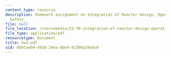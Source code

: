 ```yaml
---
content_type: resource
description: Homework assignment on Integration of Reactor Design, Operations, and
  Safety.
file: null
file_location: /coursemedia/22-39-integration-of-reactor-design-operations-and-safety-fall-2006/8b01ae04493824ea8de462300a29adc0_hw3.pdf
file_type: application/pdf
resourcetype: Document
title: hw3.pdf
uid: 8b01ae04-4938-24ea-8de4-62300a29adc0
---
```

